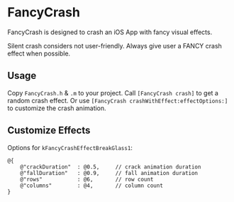 FancyCrash
==========

FancyCrash is designed to crash an iOS App with fancy visual effects.

Silent crash considers not user-friendly. Always give user a FANCY crash effect when possible.


Usage
-----

Copy `FancyCrash.h` & `.m` to your project. Call `[FancyCrash crash]` to get a random crash effect. Or use `[FancyCrash crashWithEffect:effectOptions:]` to customize the crash animation.


Customize Effects
-------

Options for `kFancyCrashEffectBreakGlass1`:

```
@{
    @"crackDuration"  : @0.5,     // crack animation duration
    @"fallDuration"   : @0.9,     // fall animation duration
    @"rows"           : @6,       // row count
    @"columns"        : @4,       // column count
}
```